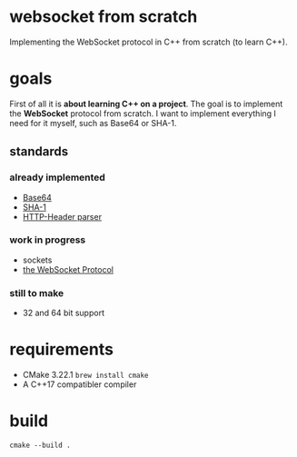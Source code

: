 # websocket from scratch
Implementing the WebSocket protocol in C++ from scratch (to learn C++). 

# goals
First of all it is **about learning C++ on a project**. The goal is to implement the **WebSocket** protocol from scratch. I want to implement everything I need for it myself, such as Base64 or SHA-1.  

## standards
### already implemented
- [Base64](https://datatracker.ietf.org/doc/html/rfc4648#section-4)
- [SHA-1](https://datatracker.ietf.org/doc/html/rfc3174)
- [HTTP-Header parser](https://datatracker.ietf.org/doc/html/rfc2616)
### work in progress
- sockets
- [the WebSocket Protocol](https://datatracker.ietf.org/doc/html/rfc6455)
### still to make
- 32 and 64 bit support

# requirements
- CMake 3.22.1 `brew install cmake`
- A C++17 compatibler compiler

# build
```
cmake --build .
```